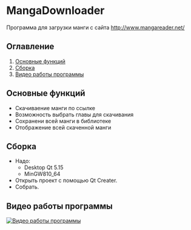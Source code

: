 # MangaDownloader
Программа для загрузки манги с сайта http://www.mangareader.net/

## Оглавление
1. [Основные функций](#Основные-функций)
2. [Сборка](#Сборка)
3. [Видео работы программы](#Видео-работы-программы)

## Основные функций
* Скачиваение манги по ссылке
* Возможность выбрать главы для скачивания
* Сохранени всей манги в библиотеке
* Отображение всей скаченной манги

## Сборка
- Надо:
    - Desktop Qt 5.15
    - MinGW810_64
- Открыть проект с помощью Qt Creater.
- Собрать.

## Видео работы программы
[![Видео работы программы](https://sun9-50.userapi.com/c858416/v858416721/21226f/mEhJCPa-5PM.jpg)](https://drive.google.com/file/d/1fexwdU7rHvKSFG9bVtIs7DvxAG6eyNep/view)
